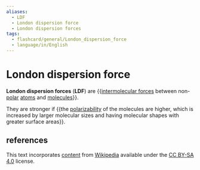 ```yaml
---
aliases:
  - LDF
  - London dispersion force
  - London dispersion forces
tags:
  - flashcard/general/London_dispersion_force
  - language/in/English
---
```


# London dispersion force

__London dispersion forces__ (__LDF__) are {{[intermolecular forces](intermolecular%20force.md) between non-[polar](chemical%20polarity.md) [atoms](atom.md) and [molecules](molecule.md)}}.

They are stronger if {{the [polarizability](polarizability.md) of the molecules are higher, which is increased by larger molecular sizes and having molecular shapes with greater surface areas}}.

## references

This text incorporates [content](https://en.wikipedia.org/wiki/London_dispersion_force) from [Wikipedia](Wikipedia.md) available under the [CC BY-SA 4.0](https://creativecommons.org/licenses/by-sa/4.0/) license.
